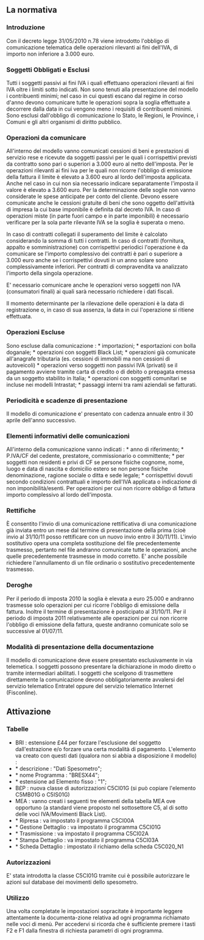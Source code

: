 ## La normativa

### Introduzione

Con il decreto legge 31/05/2010 n.78 viene introdotto l'obbligo di comunicazione telematica delle operazioni rilevanti ai fini dell'IVA, di importo non inferiore a 3.000 euro.

### Soggetti Obbligati e Esclusi

Tutti i soggetti passivi ai fini IVA i quali effettuano operazioni rilevanti ai fini IVA oltre i limiti sotto indicati.
Non sono tenuti alla presentazione del modello i contribuenti minimi; nel caso in cui questi escano dal regime in corso d'anno devono comunicare tutte le operazioni sopra la soglia effettuate a decorrere dalla data in cui vengono meno i requisiti di contribuenti minimi.
Sono esclusi dall'obbligo di comunicazione lo Stato, le Regioni, le Province, i Comuni e gli altri organismi di diritto pubblico.

### Operazioni da comunicare

All'interno del modello vanno comunicati cessioni di beni e prestazioni di servizio rese e ricevute da soggetti passivi per le quali i corrispettivi previsti da contratto sono pari o superiori a 3.000 euro al netto dell'imposta. Per le operazioni rilevanti ai fini iva per le quali non ricorre l'obbligo di emissione della fattura il limite è elevato a 3.600 euro al lordo dell'imposta applicata. Anche nel caso in cui non sia necessario indicare separatamente l'imposta il valore è elevato a 3.600 euro.
Per la determinazione delle soglie non vanno considerate le spese anticipate per conto del cliente.
Devono essere comunicate anche le cessioni gratuite di beni che sono oggetto dell'attività di impresa la cui base imponibile è definita dal decreto IVA.
In caso di operazioni miste (in parte fuori campo e in parte imponibili) è necessario verificare per la sola parte rilevante IVA se la soglia è superata o meno.

In caso di contratti collegati il superamento del limite è calcolato considerando la somma di tutti i contratti. In caso di contratti (fornitura, appalto e somministrazione) con corrispettivi periodici l'operazione è da comunicare se l'importo complessivo dei contratti è pari o superiore a 3.000 euro anche se i corrispettivi dovuti in un anno solare sono complessivamente inferiori. Per contratti di compravendita va analizzato l'importo della singola operazione.

E' necessario comunicare anche le operazioni verso soggetti non IVA (consumatori finali) ai quali sarà necessario richiedere i dati fiscali.

Il momento determinante per la rilevazione delle operazioni è la data di registrazione o, in caso di sua assenza, la data in cui l'operazione si ritiene effettuata.

### Operazioni Escluse

Sono escluse dalla comunicazione : 
 \* importazioni;
 \* esportazioni con bolla doganale;
 \* operazioni con soggetti Black List;
 \* operazioni già comunicate all'anagrafe tributaria (es. cessioni di immobili ma non cessioni di autoveicoli)
 \* operazioni verso soggetti non passivi IVA (privati) se il pagamento avviene tramite carta di credito o di debito o prepagata emessa da un soggetto stabilito in Italia;
 \* operazioni con soggetti comunitari se incluse nei modelli Intrastat;
 \* passaggi interni tra rami aziendali se fatturati.

### Periodicità e scadenze di presentazione

Il modello di comunicazione e' presentato con cadenza annuale entro il 30 aprile dell'anno successivo.

 ### Elementi informativi delle comunicazioni

All'interno della comunicazione vanno indicati : 
 \* anno di riferimento;
 \* P.IVA/CF del cedente, prestatore, commissionario o committente;
 \* per soggetti non residenti e privi di CF se persone fisiche cognome, nome, luogo e data di nascita e domicilio estero se non persone fisiche denominazione, ragione sociale o ditta e sede legale;
 \* corrispettivi dovuti secondo condizioni contrattuali e importo dell'IVA applicata o indicazione di non imponibilità/esenti. Per operazioni per cui non ricorre obbligo di fattura importo complessivo al lordo dell'imposta.

### Rettifiche

È consentito l'invio di una comunicazione rettificativa di una comunicazione già inviata entro un mese dal termine di presentazione della prima (cioè invio al 31/10/11 posso rettificare con un nuovo invio entro il 30/11/11).
L'invio sostitutivo opera una completa sostituzione del file precedentemente trasmesso, pertanto nel file andranno comunicate tutte le operazioni, anche quelle precedentemente trasmesse in modo corretto.
E' anche possibile richiedere l'annullamento di un file ordinario o sostitutivo precedentemente trasmesso.

### Deroghe

Per il periodo di imposta 2010 la soglia è elevata a euro 25.000 e andranno trasmesse solo operazioni per cui ricorre l'obbligo di emissione della fattura. Inoltre il termine di presentazione è posticipato al 31/10/11.
Per il periodo di imposta 2011 relativamente alle operazioni per cui non ricorre l'obbligo di emissione della fattura, queste andranno comunicate solo se successive al 01/07/11.

### Modalità di presentazione della documentazione

Il modello di comunicazione deve essere presentato esclusivamente in via telemetica. I soggetti possono presentare la dichiarazione in modo diretto o tramite intermediari abilitati.
I soggetti che scelgono di trasmettere direttamente la comunicazione devono obbligatoriamente avvalersi del servizio telematico Entratel oppure del servizio telematico Internet (Fisconline).

##  Attivazione

### Tabelle

-  BRI :  estensione £44 per forzare l'esclusione del soggetto dall'estrazione e/o forzare una certa modalità di pagamento. L'elemento va creato con questi dati (qualora non si abbia a disposizione il modello) : 
- \* descrizione :  "Dati Spesometro";
- \* nome Programma :  "BRESX44";
- \* estensione ad Elemento fisso :  "1";
-  B£P :  nuova classe di autorizzazioni C5CI01G (si può copiare l'elemento C5MB01G o C5IS01G)
-  MEA :  vanno creati i seguenti tre elementi della tabella MEA ove opportuno (a standard viene proposto nel sottosettore C5, al di sotto delle voci IVA/Movimenti Black List).
- \* Ripresa :  va impostato il programma C5CI00A
- \* Gestione Dettaglio :  va impostato il programma C5CI01G
- \* Trasmissione :  va impostato il programma C5CI02A
- \* Stampa Dettaglio :  va impostato il programma C5CI03A
- \* Scheda Dettaglio :  impostato il richiamo della scheda C5C020_N1

### Autorizzazioni

E' stata introdotta la classe C5CI01G tramite cui è possibile autorizzare le azioni sul database dei movimenti dello spesometro.

### Utilizzo

Una volta completate le impostazioni sopracitate è importante leggere attentamente la documenta-zione relativa ad ogni programma richiamato nelle voci di menù. Per accedervi si ricorda che è sufficiente premere i tasti F2 e F1 dalla finestra di richiesta parametri di ogni programma.
